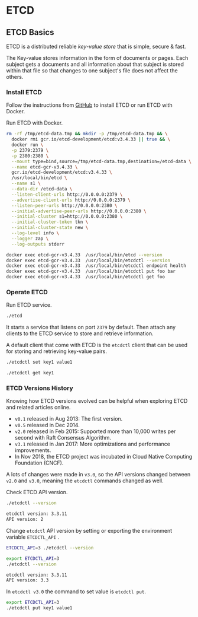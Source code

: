 # ETCD

## ETCD Basics

ETCD is a distributed reliable _key-value store_ that is simple, secure & fast.&#x20;

The Key-value stores information in the form of documents or pages. Each subject gets a documents and all information about that subject is stored within that file so that changes to one subject's file does not affect the others.

### Install ETCD

Follow the instructions from [GitHub](https://github.com/etcd-io/etcd/releases) to install ETCD or run ETCD with Docker.

Run ETCD with Docker.

```sh
rm -rf /tmp/etcd-data.tmp && mkdir -p /tmp/etcd-data.tmp && \
  docker rmi gcr.io/etcd-development/etcd:v3.4.33 || true && \
  docker run \
  -p 2379:2379 \
  -p 2380:2380 \
  --mount type=bind,source=/tmp/etcd-data.tmp,destination=/etcd-data \
  --name etcd-gcr-v3.4.33 \
  gcr.io/etcd-development/etcd:v3.4.33 \
  /usr/local/bin/etcd \
  --name s1 \
  --data-dir /etcd-data \
  --listen-client-urls http://0.0.0.0:2379 \
  --advertise-client-urls http://0.0.0.0:2379 \
  --listen-peer-urls http://0.0.0.0:2380 \
  --initial-advertise-peer-urls http://0.0.0.0:2380 \
  --initial-cluster s1=http://0.0.0.0:2380 \
  --initial-cluster-token tkn \
  --initial-cluster-state new \
  --log-level info \
  --logger zap \
  --log-outputs stderr

docker exec etcd-gcr-v3.4.33  /usr/local/bin/etcd --version
docker exec etcd-gcr-v3.4.33  /usr/local/bin/etcdctl --version
docker exec etcd-gcr-v3.4.33  /usr/local/bin/etcdctl endpoint health
docker exec etcd-gcr-v3.4.33  /usr/local/bin/etcdctl put foo bar
docker exec etcd-gcr-v3.4.33  /usr/local/bin/etcdctl get foo
```

### Operate ETCD

Run ETCD service.

```sh
./etcd
```

It starts a service that listens on port `2379` by default. Then attach any clients to the ETCD service to store and retrieve information.

A default client that come with ETCD is the `etcdctl` client that can be used for storing and retrieving key-value pairs.

```sh
./etcdctl set key1 value1
```

```sh
./etcdctl get key1
```

### ETCD Versions History

Knowing how ETCD versions evolved can be helpful when exploring ETCD and related articles online.&#x20;

* `v0.1` released in Aug 2013: The first version.
* `v0.5` released in Dec 2014.
* `v2.0` released in Feb 2015: Supported more than 10,000 writes per second with Raft Consensus Algorithm.
* `v3.1` released in Jan 2017: More optimizations and performance improvements.
* In Nov 2018, the ETCD project was incubated in Cloud Native Computing Foundation (CNCF).

A lots of changes were made in `v3.0`, so the API versions changed between `v2.0` and `v3.0`, meaning the `etcdctl` commands changed as well.

Check ETCD API version.

```sh
./etcdctl --version
```

```sh
etcdctl version: 3.3.11
API version: 2
```

Change `etcdctl` API version by setting or exporting the  environment variable `ETCDCTL_API` .

```sh
ETCDCTL_API=3 ./etcdctl --version
```

```sh
export ETCDCTL_API=3
./etcdctl --version
```

```sh
etcdctl version: 3.3.11
API version: 3.3
```

In `etcdctl v3.0` the command to set value is `etcdctl put`.

```sh
export ETCDCTL_API=3
./etcdctl put key1 value1
```
